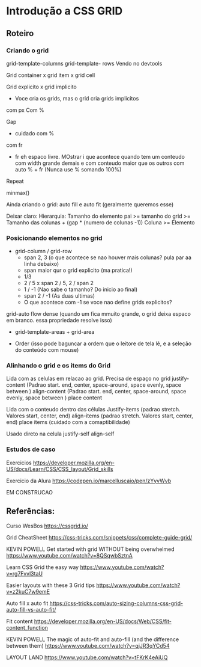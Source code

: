 # Introdução a CSS GRID

## Roteiro

### Criando o grid
grid-template-columns
grid-template- rows
Vendo no devtools

Grid container x grid item x grid cell

Grid explicito x grid implicito
- Voce cria os grids, mas o grid cria grids implicitos

com px
Com %

Gap
 - cuidado com %

com fr
  - fr eh espaco livre. MOstrar i que acontece quando tem um conteudo com width grande demais e com conteudo maior que os outros
com auto
% + fr (Nunca use % somando 100%)

Repeat

minmax()

Ainda criando o grid: auto fill e auto fit (geralmente queremos esse)


Deixar claro:
Hierarquia:
Tamanho do elemento pai >= tamanho do grid >= Tamanho das colunas + (gap * (numero de colunas -1))
Coluna >= Elemento


### Posicionando elementos no grid 

- grid-column / grid-row
  - span 2, 3 (o que acontece se nao houver mais colunas? pula par aa linha debaixo)
  - span maior qur o grid explicito (ma pratica!)
  - 1/3
  - 2 / 5 x span 2 / 5, 2 / span 2
  - 1 / -1 (Nao sabe o tamanho? Do inicio ao final)
  - span 2 / -1 (As duas ultimas)
  - O que acontece com -1 se voce nao define grids explicitos?

grid-auto flow dense
(quando um fica mmuito grande, o grid deixa espaco em branco. essa propriedade resolve isso)

- grid-template-areas + grid-area

- Order (isso pode baguncar a ordem que o leitore de tela lê, e a seleção do conteúdo com mouse)





### Alinhando o grid e os items do Grid
Lida com as celulas em relacao ao grid. Precisa de espaço no grid
justify-content (Padrao start. end, center, space-around, space evenly, space between )
align-content (Padrao start. end, center, space-around, space evenly, space between )
place content


Lida com o conteudo dentro das células
Justify-items (padrao stretch. Valores start, center, end)
align-items (padrao stretch. Valores start, center, end)
place items (cuidado com a comaptibilidade)

Usado direto na celula
justify-self
align-self



### Estudos de caso
Exercicios
https://developer.mozilla.org/en-US/docs/Learn/CSS/CSS_layout/Grid_skills

Exercicio da Alura
https://codepen.io/marcelluscaio/pen/zYyvWvb

EM CONSTRUCAO


## Referências:

Curso WesBos
https://cssgrid.io/

Grid CheatSheet
https://css-tricks.com/snippets/css/complete-guide-grid/


KEVIN POWELL
Get started with grid WITHOUT being overwhelmed
https://www.youtube.com/watch?v=8QSqwbSztnA

Learn CSS Grid the easy way
https://www.youtube.com/watch?v=rg7Fvvl3taU

Easier layouts with these 3 Grid tips
https://www.youtube.com/watch?v=z2kuC7w9emE

Auto fill x auto fit
https://css-tricks.com/auto-sizing-columns-css-grid-auto-fill-vs-auto-fit/

Fit content
https://developer.mozilla.org/en-US/docs/Web/CSS/fit-content_function

KEVIN POWELL
The magic of auto-fit and auto-fill (and the difference between them)
https://www.youtube.com/watch?v=qjJR3qYCd54

LAYOUT LAND
https://www.youtube.com/watch?v=tFKrK4eAiUQ
